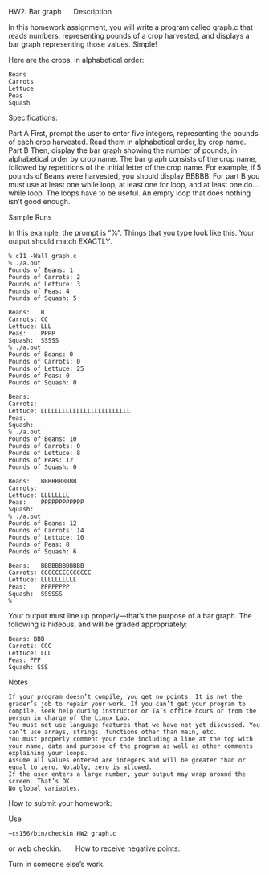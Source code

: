 
HW2: Bar graph                
Description                

In this homework assignment, you will write a program called graph.c that reads numbers, representing pounds of a crop harvested, and displays a bar graph representing those values. Simple!                 

Here are the crops, in alphabetical order:                 

    Beans
    Carrots
    Lettuce
    Peas
    Squash 

Specifications:                

Part A
    First, prompt the user to enter five integers, representing the pounds of each crop harvested. Read them in alphabetical order, by crop name. 
Part B
    Then, display the bar graph showing the number of pounds, in alphabetical order by crop name. The bar graph consists of the crop name, followed by repetitions of the initial letter of the crop name. For example, if 5 pounds of Beans were harvested, you should display BBBBB.
    For part B you must use at least one while loop, at least one for loop, and at least one do…while loop. The loops have to be useful. An empty loop that does nothing isn’t good enough. 

Sample Runs                

In this example, the prompt is “%”. Things that you type look like this. Your output should match EXACTLY.                 

    % c11 -Wall graph.c
    % ./a.out
    Pounds of Beans: 1
    Pounds of Carrots: 2
    Pounds of Lettuce: 3
    Pounds of Peas: 4
    Pounds of Squash: 5

    Beans:   B
    Carrots: CC
    Lettuce: LLL
    Peas:    PPPP
    Squash:  SSSSS
    % ./a.out
    Pounds of Beans: 0
    Pounds of Carrots: 0
    Pounds of Lettuce: 25
    Pounds of Peas: 0
    Pounds of Squash: 0

    Beans:   
    Carrots: 
    Lettuce: LLLLLLLLLLLLLLLLLLLLLLLLL
    Peas:    
    Squash:  
    % ./a.out
    Pounds of Beans: 10
    Pounds of Carrots: 0
    Pounds of Lettuce: 8
    Pounds of Peas: 12
    Pounds of Squash: 0

    Beans:   BBBBBBBBBB
    Carrots: 
    Lettuce: LLLLLLLL
    Peas:    PPPPPPPPPPPP
    Squash:  
    % ./a.out
    Pounds of Beans: 12
    Pounds of Carrots: 14
    Pounds of Lettuce: 10
    Pounds of Peas: 8
    Pounds of Squash: 6

    Beans:   BBBBBBBBBBBB
    Carrots: CCCCCCCCCCCCCC
    Lettuce: LLLLLLLLLL
    Peas:    PPPPPPPP
    Squash:  SSSSSS
    %

Your output must line up properly—that’s the purpose of a bar graph. The following is hideous, and will be graded appropriately:                 

    Beans: BBB
    Carrots: CCC
    Lettuce: LLL
    Peas: PPP
    Squash: SSS

Notes                

    If your program doesn’t compile, you get no points. It is not the grader’s job to repair your work. If you can’t get your program to compile, seek help during instructor or TA’s office hours or from the person in charge of the Linux Lab.
    You must not use language features that we have not yet discussed. You can’t use arrays, strings, functions other than main, etc.
    You must properly comment your code including a line at the top with your name, date and purpose of the program as well as other comments explaining your loops.
    Assume all values entered are integers and will be greater than or equal to zero. Notably, zero is allowed.
    If the user enters a large number, your output may wrap around the screen. That’s OK.
    No global variables. 

How to submit your homework:                

Use                 

    ~cs156/bin/checkin HW2 graph.c

or web checkin.                 
How to receive negative points:                

Turn in someone else’s work.                 

